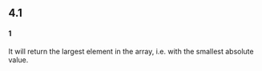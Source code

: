 ## 4.1

#### 1
It will return the largest element in the array, i.e. with the smallest absolute value.
